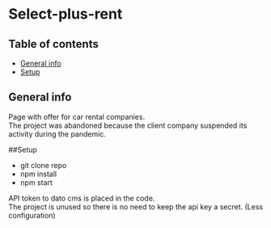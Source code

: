# Select-plus-rent

## Table of contents
* [General info](#general-info)
* [Setup](#setup)

## General info

Page with offer for car rental companies.<br>
The project was abandoned because the client company suspended its activity during the pandemic.

##Setup

* git clone repo
* npm install
* npm start

API token to dato cms is placed in the code. <br>The project is unused so there is no need to keep the api key a secret. (Less configuration)